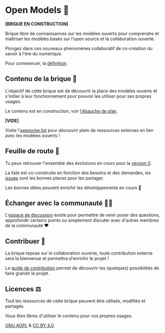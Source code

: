 # Open Models 🤯

**[BRIQUE EN CONSTRUCTION]**

Brique libre de connaissances sur les modèles ouverts pour comprendre et maîtriser les modèles basés sur l'open source et la collaboration ouverte.

Plongez dans ces nouveaux phénomènes collaboratif de co-création du savoir à l'ère du numérique.

Pour commencer, la [définition](/contenu/definition.md).

## Contenu de la brique 📖

L'objectif de cette brique est de découvrir la place des modèles ouverts et s'initier à leur fonctionnement pour pouvoir les utiliser pour ses propres usages.

Le contenu est en construction, voir [l'ébauche de plan](https://github.com/AbcSxyZ/Open-Models/issues/3).

**[VIDE]**

Visite l'[awesome list](/awesome-list.md) pour découvrir plein de ressources externes en lien avec les modèles ouverts !

## Feuille de route 🧭

Tu peux retrouver l'ensemble des évolutions en cours pour la [version
0](https://github.com/AbcSxyZ/Open-Models/projects/1).

La liste est co-construite en fonction des besoins et des demandes, les [issues](https://github.com/AbcSxyZ/Open-Models/issues) sont les bonnes places pour les partager.

Les bonnes idées peuvent enrichir les développements en cours 💪


## Échanger avec la communauté 🤳🏼

L'[espace de discussion](https://github.com/AbcSxyZ/Open-Models/discussions/categories/questions) existe pour permettre de venir poser des questions, approfondir certains points ou simplement discuter avec d'autres membres de la communauté ❤️

## Contribuer 🐜

La brique repose sur le collaboration ouverte, toute contribution externe sera la bienvenue et permettra d'enrichir le projet !

Le [guide de contribution](/CONTRIBUER.md) permet de découvrir les (quelques) possibilités de faire grandir le projet.

## Licences ⚖️

Tout les ressources de cette brique peuvent être utilisés, modifiés et partagés.

Vous êtes libres d'utiliser le contenu pour vos propres usages.

[GNU AGPL](/LICENSE) & [CC BY 4.0](/LICENSE_CC).
